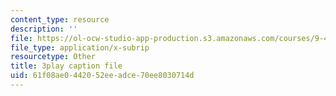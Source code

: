 ```yaml
---
content_type: resource
description: ''
file: https://ol-ocw-studio-app-production.s3.amazonaws.com/courses/9-40-introduction-to-neural-computation-spring-2018/61f08ae0442052eeadce70ee8030714d_EpPtCLkCGOk.vtt
file_type: application/x-subrip
resourcetype: Other
title: 3play caption file
uid: 61f08ae0-4420-52ee-adce-70ee8030714d
---
```

